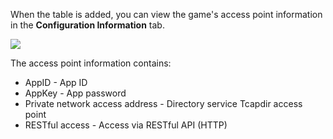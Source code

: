 [//]: # (chinagitpath:XXXXX)

When the table is added, you can view the game's access point information in the **Configuration Information** tab.

![](https://main.qcloudimg.com/raw/56ae0006824f1f98659bbefca2d9299b.png)

The access point information contains:
* AppID - App ID
* AppKey - App password
* Private network access address - Directory service Tcapdir access point
* RESTful access - Access via RESTful API (HTTP)

